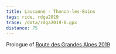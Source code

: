```yaml
---
title: Lausanne - Thonon-les-Bains
tags: ride, rdga2019
trace: /data/rdga2019-0.gpx
distance: 75
---
```


Prologue of [Route des Grandes Alpes 2019]({filename}2019-08-03-Lausanne-Nice.md)

